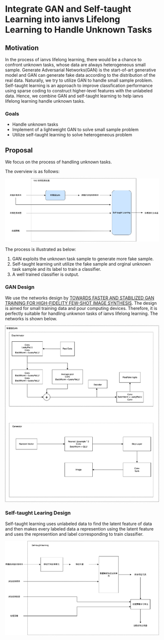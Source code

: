 # Integrate GAN and Self-taught Learning into ianvs Lifelong Learning to Handle Unknown Tasks

## Motivation

In the process of ianvs lifelong learning, there would be a chance to confront unknown tasks, whose data are always heterogeneous small sample. Generate Adversarial Networks(GAN) is the start-of-art generative model and GAN can generate fake data according to the distribution of the real data. Naturally, we try to utilize GAN to handle small sample problem. Self-taught learning is an approach to improve classfication performance using sparse coding to construct higher-level features with the unlabeled data. Hence, we combine GAN and self-taught learning to help ianvs lifelong learning handle unknown tasks.

### Goals

* Handle unknown tasks
* Implement of a lightweight GAN to solve small sample problem
* Utilize self-taught learning to solve heterogeneous problem

## Proposal
We focus on the process of handling unknown tasks.     

The overview is as follows:

![](images/overview.png)

The process is illustrated as below:    
1. GAN exploits the unknown task sample to generate more fake sample. 
2. Self-taught learning unit utilize the fake sample and orginal unknown task sample and its label to train a classifier.
3. A well trained classifier is output.

### GAN Design
We use the networks design by [TOWARDS FASTER AND STABILIZED GAN TRAINING FOR HIGH-FIDELITY FEW-SHOT IMAGE SYNTHESIS](https://openreview.net/forum?id=1Fqg133qRaI). The design is aimed for small training data and pour computing devices. Therefore, it is perfectly suitable for handling unkwnon tasks of ianvs lifelong learning. The networks is shown below.    

![](images/GAN.png)

### Self-taught Learing Design
Self-taught learning uses unlabeled data to find the latent feature of data and then makes every labeled data a represention using the latent feature and uses the represention and label corresponding to train classifier.    

![](images/self-taught%20learning.png)